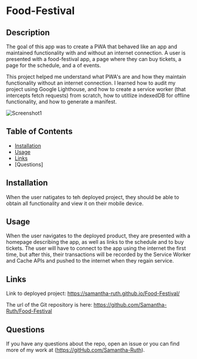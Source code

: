 # Food-Festival

## Description

The goal of this app was to create a PWA that behaved like an app and maintained functionality with and without an internet connection. A user is presented with a food-festival app, a page where they can buy tickets, a page for the schedule, and a of events. 

This project helped me understand what PWA's are and how they maintain functionality without an internet connection.  I learned how to audit my project using Google Lighthouse, and how to create a service worker (that intercepts fetch requests) from scratch, how to utitlize indexedDB for offline functionality, and how to generate a manifest. 

![Screenshot1](https://user-images.githubusercontent.com/64170123/192430452-47aa6352-9d0f-49c9-b573-e075e53e56b5.png)



## Table of Contents


* [Installation](#installation)
* [Usage](#usage)
* [Links](#links)
* [Questions]


## Installation

When the user natigates to teh deployed project, they should be able to obtain all functionality and view it on their mobile device. 

## Usage

When the user navigates to the deployed product, they are presented with a homepage describing the app, as well as links to the schedule and to buy tickets. The user will have to connect to the app using the internet the first time, but after this, their transactions will be recorded by the Service Worker and Cache APIs and pushed to the internet when they regain service.

## Links

Link to deployed project: https://samantha-ruth.github.io/Food-Festival/


The url of the Git repository is here:  https://github.com/Samantha-Ruth/Food-Festival

## Questions

If you have any questions about the repo, open an issue or you can find more of my work at (https://gitHub.com/Samantha-Ruth).


